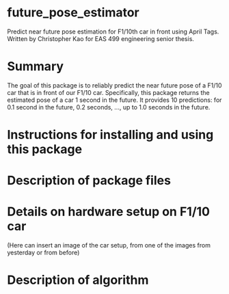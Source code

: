 # future_pose_estimator
Predict near future pose estimation for F1/10th car in front using April Tags. Written by Christopher Kao for EAS 499 engineering senior thesis.

# Summary
The goal of this package is to reliably predict the near future pose of a F1/10 car that is in front of our F1/10 car. 
Specifically, this package returns the estimated pose of a car 1 second in the future. It provides 10 predictions: for 0.1 second in the future, 0.2 seconds, ..., up to 1.0 seconds in the future.



# Instructions for installing and using this package


# Description of package files


# Details on hardware setup on F1/10 car
(Here can insert an image of the car setup, from one of the images from yesterday or from before)


# Description of algorithm






